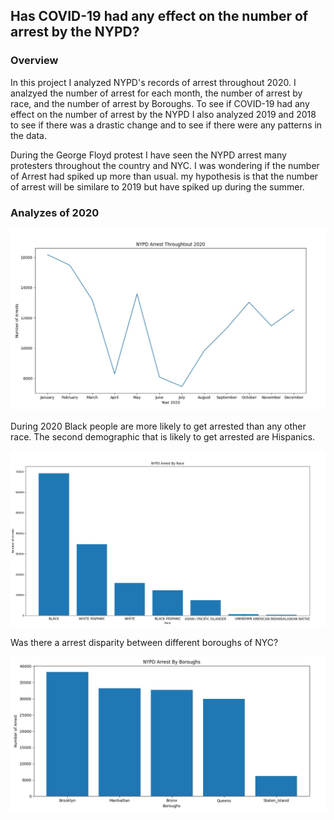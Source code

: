 ## Has COVID-19 had any effect on the number of arrest by the NYPD?

### Overview
In this project I analyzed NYPD's records of arrest throughout 2020. I analzyed the number of arrest for each month, the number of arrest by race, and the number of arrest by Boroughs. To see if COVID-19 had any effect on the number of arrest by the NYPD I also analyzed 2019 and 2018 to see if there was a drastic change and to see if there were any patterns in the data.

During the George Floyd protest I have seen the NYPD arrest many protesters throughout the country and NYC. I was wondering if the number of Arrest had spiked up more than usual.
my hypothesis is that the number of arrest will be similare to 2019 but have spiked up during the summer.

### Analyzes of 2020

![vis1](/graph2.jpg)


During 2020 Black people are more likely to get arrested than any other race. The second demographic that is likely to get arrested are Hispanics.

![vis2](/race_graph3.jpg)


Was there a arrest disparity between different boroughs of NYC? 

![vis3](/graph1.jpg)
